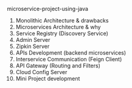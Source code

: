 microservice-project-using-java


1) Monolithic Architecture & drawbacks
2) Microservices Architecture & why
3) Service Registry (Discovery Service)
4) Admin Server
5) Zipkin Server
6) APIs Development (backend microservices)
7) Interservice Communication (Feign Client)
8) API Gateway (Routing and Filters)
9) Cloud Config Server
10) Mini Project development
